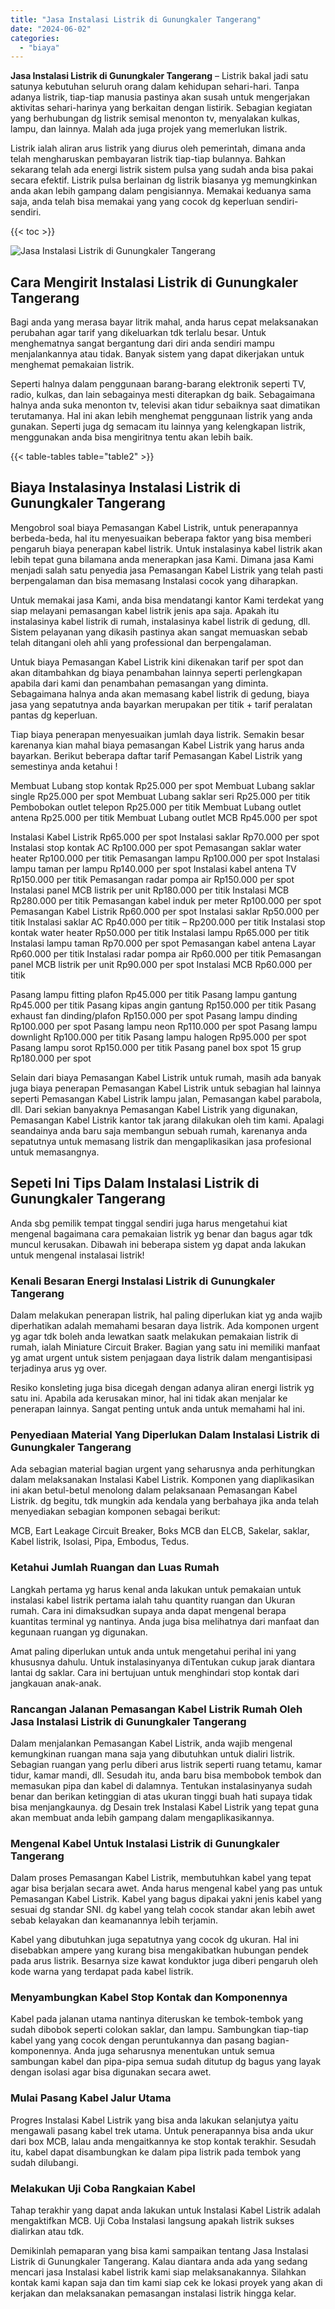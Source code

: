 ```yaml
---
title: "Jasa Instalasi Listrik di Gunungkaler Tangerang"
date: "2024-06-02"
categories: 
  - "biaya"
---
```


**Jasa Instalasi Listrik di Gunungkaler Tangerang** – Listrik bakal jadi satu satunya kebutuhan seluruh orang dalam kehidupan sehari-hari. Tanpa adanya listrik, tiap-tiap manusia pastinya akan susah untuk mengerjakan aktivitas sehari-harinya yang berkaitan dengan listirik. Sebagian kegiatan yang berhubungan dg listrik semisal menonton tv, menyalakan kulkas, lampu, dan lainnya. Malah ada juga projek yang memerlukan listrik.

Listrik ialah aliran arus listrik yang diurus oleh pemerintah, dimana anda telah mengharuskan pembayaran listrik tiap-tiap bulannya. Bahkan sekarang telah ada energi listrik sistem pulsa yang sudah anda bisa pakai secara efektif. Listrik pulsa berlainan dg listrik biasanya yg memungkinkan anda akan lebih gampang dalam pengisiannya. Memakai keduanya sama saja, anda telah bisa memakai yang yang cocok dg keperluan sendiri-sendiri.

{{< toc >}}

![Jasa Instalasi Listrik di Gunungkaler Tangerang](/images/instalasi-listrik-murah16.png)

## Cara Mengirit Instalasi Listrik di Gunungkaler Tangerang

Bagi anda yang merasa bayar litrik mahal, anda harus cepat melaksanakan perubahan agar tarif yang dikeluarkan tdk terlalu besar. Untuk menghematnya sangat bergantung dari diri anda sendiri mampu menjalankannya atau tidak. Banyak sistem yang dapat dikerjakan untuk menghemat pemakaian listrik.

Seperti halnya dalam penggunaan barang-barang elektronik seperti TV, radio, kulkas, dan lain sebagainya mesti diterapkan dg baik. Sebagaimana halnya anda suka menonton tv, televisi akan tidur sebaiknya saat dimatikan terutamanya. Hal ini akan lebih menghemat penggunaan listrik yang anda gunakan. Seperti juga dg semacam itu lainnya yang kelengkapan listrik, menggunakan anda bisa mengiritnya tentu akan lebih baik.

{{< table-tables table="table2" >}}

## Biaya Instalasinya Instalasi Listrik di Gunungkaler Tangerang

Mengobrol soal biaya Pemasangan Kabel Listrik, untuk penerapannya berbeda-beda, hal itu menyesuaikan beberapa faktor yang bisa memberi pengaruh biaya penerapan kabel listrik. Untuk instalasinya kabel listrik akan lebih tepat guna bilamana anda menerapkan jasa Kami. Dimana jasa Kami menjadi salah satu penyedia jasa Pemasangan Kabel Listrik yang telah pasti berpengalaman dan bisa memasang Instalasi cocok yang diharapkan.

Untuk memakai jasa Kami, anda bisa mendatangi kantor Kami terdekat yang siap melayani pemasangan kabel listrik jenis apa saja. Apakah itu instalasinya kabel listrik di rumah, instalasinya kabel listrik di gedung, dll. Sistem pelayanan yang dikasih pastinya akan sangat memuaskan sebab telah ditangani oleh ahli yang professional dan berpengalaman.

Untuk biaya Pemasangan Kabel Listrik kini dikenakan tarif per spot dan akan ditambahkan dg biaya penambahan lainnya seperti perlengkapan apabila dari kami dan penambahan pemasangan yang diminta. Sebagaimana halnya anda akan memasang kabel listrik di gedung, biaya jasa yang sepatutnya anda bayarkan merupakan per titik + tarif peralatan pantas dg keperluan.

Tiap biaya penerapan menyesuaikan jumlah daya listrik. Semakin besar karenanya kian mahal biaya pemasangan Kabel Listrik yang harus anda bayarkan. Berikut beberapa daftar tarif Pemasangan Kabel Listrik yang semestinya anda ketahui !

Membuat Lubang stop kontak Rp25.000 per spot Membuat Lubang saklar single Rp25.000 per spot Membuat Lubang saklar seri Rp25.000 per titik Pembobokan outlet telepon Rp25.000 per titik Membuat Lubang outlet antena Rp25.000 per titik Membuat Lubang outlet MCB Rp45.000 per spot

Instalasi Kabel Listrik Rp65.000 per spot Instalasi saklar Rp70.000 per spot Instalasi stop kontak AC Rp100.000 per spot Pemasangan saklar water heater Rp100.000 per titik Pemasangan lampu Rp100.000 per spot Instalasi lampu taman per lampu Rp140.000 per spot Instalasi kabel antena TV Rp150.000 per titik Pemasangan radar pompa air Rp150.000 per spot Instalasi panel MCB listrik per unit Rp180.000 per titik Instalasi MCB Rp280.000 per titik Pemasangan kabel induk per meter Rp100.000 per spot Pemasangan Kabel Listrik Rp60.000 per spot Instalasi saklar Rp50.000 per titik Instalasi saklar AC Rp40.000 per titik – Rp200.000 per titik Instalasi stop kontak water heater Rp50.000 per titik Instalasi lampu Rp65.000 per titik Instalasi lampu taman Rp70.000 per spot Pemasangan kabel antena Layar Rp60.000 per titik Instalasi radar pompa air Rp60.000 per titik Pemasangan panel MCB listrik per unit Rp90.000 per spot Instalasi MCB Rp60.000 per titik

Pasang lampu fitting plafon Rp45.000 per titik Pasang lampu gantung Rp45.000 per titik Pasang kipas angin gantung Rp150.000 per titik Pasang exhaust fan dinding/plafon Rp150.000 per spot Pasang lampu dinding Rp100.000 per spot Pasang lampu neon Rp110.000 per spot Pasang lampu downlight Rp100.000 per titik Pasang lampu halogen Rp95.000 per spot Pasang lampu sorot Rp150.000 per titik Pasang panel box spot 15 grup Rp180.000 per spot

Selain dari biaya Pemasangan Kabel Listrik untuk rumah, masih ada banyak juga biaya penerapan Pemasangan Kabel Listrik untuk sebagian hal lainnya seperti Pemasangan Kabel Listrik lampu jalan, Pemasangan kabel parabola, dll. Dari sekian banyaknya Pemasangan Kabel Listrik yang digunakan, Pemasangan Kabel Listrik kantor tak jarang dilakukan oleh tim kami. Apalagi seandainya anda baru saja membangun sebuah rumah, karenanya anda sepatutnya untuk memasang listrik dan mengaplikasikan jasa profesional untuk memasangnya.

## Sepeti Ini Tips Dalam Instalasi Listrik di Gunungkaler Tangerang


Anda sbg pemilik tempat tinggal sendiri juga harus mengetahui kiat mengenal bagaimana cara pemakaian listrik yg benar dan bagus agar tdk muncul kerusakan. Dibawah ini beberapa sistem yg dapat anda lakukan untuk mengenal instalasai listrik!

### Kenali Besaran Energi Instalasi Listrik di Gunungkaler Tangerang

Dalam melakukan penerapan listrik, hal paling diperlukan kiat yg anda wajib diperhatikan adalah memahami besaran daya listrik. Ada komponen urgent yg agar tdk boleh anda lewatkan saatk melakukan pemakaian listrik di rumah, ialah Miniature Circuit Braker. Bagian yang satu ini memiliki manfaat yg amat urgent untuk sistem penjagaan daya listrik dalam mengantisipasi terjadinya arus yg over.

Resiko konsleting juga bisa dicegah dengan adanya aliran energi listrik yg satu ini. Apabila ada kerusakan minor, hal ini tidak akan menjalar ke penerapan lainnya. Sangat penting untuk anda untuk memahami hal ini.

### Penyediaan Material Yang Diperlukan Dalam Instalasi Listrik di Gunungkaler Tangerang

Ada sebagian material bagian urgent yang seharusnya anda perhitungkan dalam melaksanakan Instalasi Kabel Listrik. Komponen yang diaplikasikan ini akan betul-betul menolong dalam pelaksanaan Pemasangan Kabel Listrik. dg begitu, tdk mungkin ada kendala yang berbahaya jika anda telah menyediakan sebagian komponen sebagai berikut:

MCB, Eart Leakage Circuit Breaker, Boks MCB dan ELCB, Sakelar, saklar, Kabel listrik, Isolasi, Pipa, Embodus, Tedus.

### Ketahui Jumlah Ruangan dan Luas Rumah

Langkah pertama yg harus kenal anda lakukan untuk pemakaian untuk instalasi kabel listrik pertama ialah tahu quantity ruangan dan Ukuran rumah. Cara ini dimaksudkan supaya anda dapat mengenal berapa kuantitas terminal yg nantinya. Anda juga bisa melihatnya dari manfaat dan kegunaan ruangan yg digunakan.

Amat paling diperlukan untuk anda untuk mengetahui perihal ini yang khususnya dahulu. Untuk instalasinyanya diTentukan cukup jarak diantara lantai dg saklar. Cara ini bertujuan untuk menghindari stop kontak dari jangkauan anak-anak.

### Rancangan Jalanan Pemasangan Kabel Listrik Rumah Oleh Jasa Instalasi Listrik di Gunungkaler Tangerang

Dalam menjalankan Pemasangan Kabel Listrik, anda wajib mengenal kemungkinan ruangan mana saja yang dibutuhkan untuk dialiri listrik. Sebagian ruangan yang perlu diberi arus listrik seperti ruang tetamu, kamar tidur, kamar mandi, dll. Sesudah itu, anda baru bisa membobok tembok dan memasukan pipa dan kabel di dalamnya. Tentukan instalasinyanya sudah benar dan berikan ketinggian di atas ukuran tinggi buah hati supaya tidak bisa menjangkaunya. dg Desain trek Instalasi Kabel Listrik yang tepat guna akan membuat anda lebih gampang dalam mengaplikasikannya.

### Mengenal Kabel Untuk Instalasi Listrik di Gunungkaler Tangerang

Dalam proses Pemasangan Kabel Listrik, membutuhkan kabel yang tepat agar bisa berjalan secara awet. Anda harus mengenal kabel yang pas untuk Pemasangan Kabel Listrik. Kabel yang bagus dipakai yakni jenis kabel yang sesuai dg standar SNI. dg kabel yang telah cocok standar akan lebih awet sebab kelayakan dan keamanannya lebih terjamin.

Kabel yang dibutuhkan juga sepatutnya yang cocok dg ukuran. Hal ini disebabkan ampere yang kurang bisa mengakibatkan hubungan pendek pada arus listrik. Besarnya size kawat konduktor juga diberi pengaruh oleh kode warna yang terdapat pada kabel listrik.

### Menyambungkan Kabel Stop Kontak dan Komponennya

Kabel pada jalanan utama nantinya diteruskan ke tembok-tembok yang sudah dibobok seperti colokan saklar, dan lampu. Sambungkan tiap-tiap kabel yang yang cocok dengan peruntukannya dan pasang bagian-komponennya. Anda juga seharusnya menentukan untuk semua sambungan kabel dan pipa-pipa semua sudah ditutup dg bagus yang layak dengan isolasi agar bisa digunakan secara awet.

### Mulai Pasang Kabel Jalur Utama

Progres Instalasi Kabel Listrik yang bisa anda lakukan selanjutya yaitu mengawali pasang kabel trek utama. Untuk penerapannya bisa anda ukur dari box MCB, lalau anda mengaitkannya ke stop kontak terakhir. Sesudah itu, kabel dapat disambungkan ke dalam pipa listrik pada tembok yang sudah dilubangi.

### Melakukan Uji Coba Rangkaian Kabel

Tahap terakhir yang dapat anda lakukan untuk Instalasi Kabel Listrik adalah mengaktifkan MCB. Uji Coba Instalasi langsung apakah listrik sukses dialirkan atau tdk.

Demikinlah pemaparan yang bisa kami sampaikan tentang Jasa Instalasi Listrik di Gunungkaler Tangerang. Kalau diantara anda ada yang sedang mencari jasa Instalasi kabel listrik kami siap melaksanakannya. Silahkan kontak kami kapan saja dan tim kami siap cek ke lokasi proyek yang akan di kerjakan dan melaksanakan pemasangan instalasi listrik hingga kelar.
